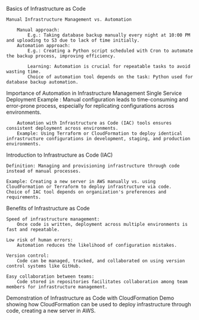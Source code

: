 Basics of Infrastructure as Code

    Manual Infrastructure Management vs. Automation

        Manual approach: 
            E.g.: Taking database backup manually every night at 10:00 PM and uploading to S3 due to lack of time initially.
        Automation approach: 
            E.g.: Creating a Python script scheduled with Cron to automate the backup process, improving efficiency.
            
            Learning: Automation is crucial for repeatable tasks to avoid wasting time.
            Choice of automation tool depends on the task: Python used for database backup automation.

Importance of Automation in Infrastructure Management
    Single Service Deployment 
        Example : 
        Manual configuration leads to time-consuming and error-prone process, especially for replicating configurations across environments.

        Automation with Infrastructure as Code (IAC) tools ensures consistent deployment across environments.
        Example: Using Terraform or CloudFormation to deploy identical infrastructure configurations in development, staging, and production environments.

Introduction to Infrastructure as Code (IAC)
    
    Definition: Managing and provisioning infrastructure through code instead of manual processes.
    
    Example: Creating a new server in AWS manually vs. using CloudFormation or Terraform to deploy infrastructure via code.
    Choice of IAC tool depends on organization's preferences and requirements.

Benefits of Infrastructure as Code

    Speed of infrastructure management: 
        Once code is written, deployment across multiple environments is fast and repeatable.
    
    Low risk of human errors: 
        Automation reduces the likelihood of configuration mistakes.
    
    Version control: 
        Code can be managed, tracked, and collaborated on using version control systems like GitHub.
    
    Easy collaboration between teams: 
        Code stored in repositories facilitates collaboration among team members for infrastructure management.

Demonstration of Infrastructure as Code with CloudFormation
    Demo showing how CloudFormation can be used to deploy infrastructure through code, creating a new server in AWS.

    